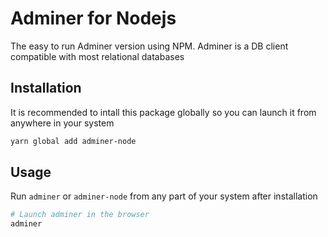 # Adminer for Nodejs

The easy to run Adminer version using NPM. Adminer is a DB client compatible with most relational databases

## Installation

It is recommended to intall this package globally so you can launch it from anywhere in your system

```bash
yarn global add adminer-node
```

## Usage

Run `adminer` or `adminer-node` from any part of your system after installation

```bash
# Launch adminer in the browser
adminer
```
